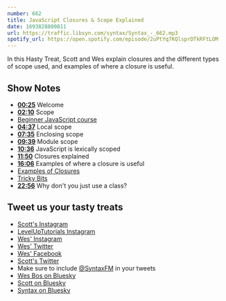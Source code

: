 ```yaml
---
number: 662
title: JavaScript Closures & Scope Explained
date: 1693828800811
url: https://traffic.libsyn.com/syntax/Syntax_-_662.mp3
spotify_url: https://open.spotify.com/episode/2uPtYq7KQlsprDTkRFtLOM
---
```


In this Hasty Treat, Scott and Wes explain closures and the different types of scope used, and examples of where a closure is useful.

## Show Notes

* **[00:25](#t=00:25)** Welcome
* **[02:10](#t=02:10)** Scope
* [Beginner JavaScript course](https://beginnerjavascript.com)
* **[04:37](#t=04:37)** Local scope
* **[07:35](#t=07:35)** Enclosing scope
* **[09:39](#t=09:39)** Module scope
* **[10:36](#t=10:36)** JavaScript is lexically scoped
* **[11:50](#t=11:50)** Closures explained
* **[16:06](#t=16:06)** Examples of where a closure is useful
* [Examples of Closures](https://wesbos.com/javascript/03-the-tricky-bits/closures#examples-of-closures)
* [Tricky Bits](https://wesbos.com/javascript/03-the-tricky-bits/scope)
* **[22:56](#t=22:56)** Why don't you just use a class?

## Tweet us your tasty treats

* [Scott's Instagram](https://www.instagram.com/stolinski/)
* [LevelUpTutorials Instagram](https://www.instagram.com/LevelUpTutorials/)
* [Wes' Instagram](https://www.instagram.com/wesbos/)
* [Wes' Twitter](https://twitter.com/wesbos)
* [Wes' Facebook](https://www.facebook.com/wesbos.developer)
* [Scott's Twitter](https://twitter.com/stolinski)
* Make sure to include [@SyntaxFM](https://twitter.com/SyntaxFM) in your tweets
* [Wes Bos on Bluesky](https://bsky.app/profile/wesbos.com)
* [Scott on Bluesky](https://bsky.app/profile/tolin.ski)
* [Syntax on Bluesky](https://bsky.app/profile/syntax.fm)
